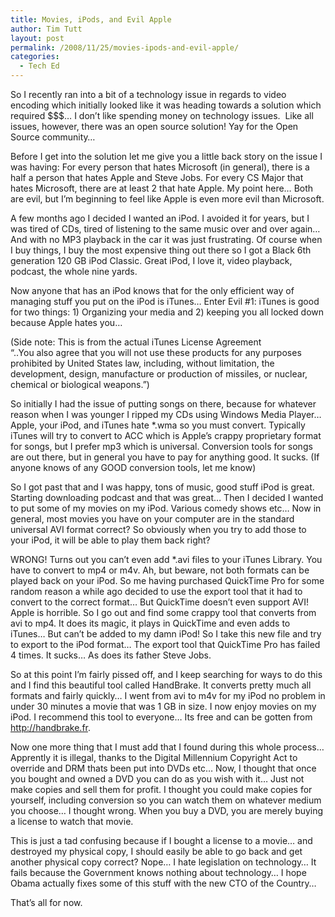 ```yaml
---
title: Movies, iPods, and Evil Apple
author: Tim Tutt
layout: post
permalink: /2008/11/25/movies-ipods-and-evil-apple/
categories:
  - Tech Ed
---
```


So I recently ran into a bit of a technology issue in regards to video encoding which initially looked like it was heading towards a solution which required $$$&#8230; I don&#8217;t like spending money on technology issues.  Like all issues, however, there was an open source solution! Yay for the Open Source community&#8230;

Before I get into the solution let me give you a little back story on the issue I was having: For every person that hates Microsoft (in general), there is a half a person that hates Apple and Steve Jobs. For every CS Major that hates Microsoft, there are at least 2 that hate Apple. My point here&#8230; Both are evil, but I&#8217;m beginning to feel like Apple is even more evil than Microsoft.

A few months ago I decided I wanted an iPod. I avoided it for years, but I was tired of CDs, tired of listening to the same music over and over again&#8230; And with no MP3 playback in the car it was just frustrating. Of course when I buy things, I buy the most expensive thing out there so I got a Black 6th generation 120 GB iPod Classic. Great iPod, I love it, video playback, podcast, the whole nine yards.

Now anyone that has an iPod knows that for the only efficient way of managing stuff you put on the iPod is iTunes&#8230; Enter Evil #1: iTunes is good for two things: 1) Organizing your media and 2) keeping you all locked down because Apple hates you&#8230;

(Side note: This is from the actual iTunes License Agreement  
&#8220;..You also agree that you will not use these products for any purposes prohibited by United States law, including, without limitation, the development, design, manufacture or production of missiles, or nuclear, chemical or biological weapons.&#8221;)

So initially I had the issue of putting songs on there, because for whatever reason when I was younger I ripped my CDs using Windows Media Player&#8230; Apple, your iPod, and iTunes hate *.wma so you must convert. Typically iTunes will try to convert to ACC which is Apple&#8217;s crappy proprietary format for songs, but I prefer mp3 which is universal. Conversion tools for songs are out there, but in general you have to pay for anything good. It sucks. (If anyone knows of any GOOD conversion tools, let me know)

So I got past that and I was happy, tons of music, good stuff iPod is great. Starting downloading podcast and that was great&#8230; Then I decided I wanted to put some of my movies on my iPod. Various comedy shows etc&#8230; Now in general, most movies you have on your computer are in the standard universal AVI format correct? So obviously when you try to add those to your iPod, it will be able to play them back right?

WRONG! Turns out you can&#8217;t even add *.avi files to your iTunes Library. You have to convert to mp4 or m4v. Ah, but beware, not both formats can be played back on your iPod. So me having purchased QuickTime Pro for some random reason a while ago decided to use the export tool that it had to convert to the correct format&#8230; But QuickTime doesn&#8217;t even support AVI! Apple is horrible. So I go out and find some crappy tool that converts from avi to mp4. It does its magic, it plays in QuickTime and even adds to iTunes&#8230; But can&#8217;t be added to my damn iPod! So I take this new file and try to export to the iPod format&#8230; The export tool that QuickTime Pro has failed 4 times. It sucks&#8230; As does its father Steve Jobs.

So at this point I&#8217;m fairly pissed off, and I keep searching for ways to do this and I find this beautiful tool called HandBrake. It converts pretty much all formats and fairly quickly&#8230; I went from avi to m4v for my iPod no problem in under 30 minutes a movie that was 1 GB in size. I now enjoy movies on my iPod. I recommend this tool to everyone&#8230; Its free and can be gotten from <http://handbrake.fr>.

Now one more thing that I must add that I found during this whole process&#8230; Apprently it is illegal, thanks to the Digital Millennium Copyright Act to override and DRM thats been put into DVDs etc&#8230; Now, I thought that once you bought and owned a DVD you can do as you wish with it&#8230; Just not make copies and sell them for profit. I thought you could make copies for yourself, including conversion so you can watch them on whatever medium you choose&#8230; I thought wrong. When you buy a DVD, you are merely buying a license to watch that movie.

This is just a tad confusing because if I bought a license to a movie&#8230; and destroyed my physical copy, I should easily be able to go back and get another physical copy correct? Nope&#8230; I hate legislation on technology&#8230; It fails because the Government knows nothing about technology&#8230; I hope Obama actually fixes some of this stuff with the new CTO of the Country&#8230;

That&#8217;s all for now.


